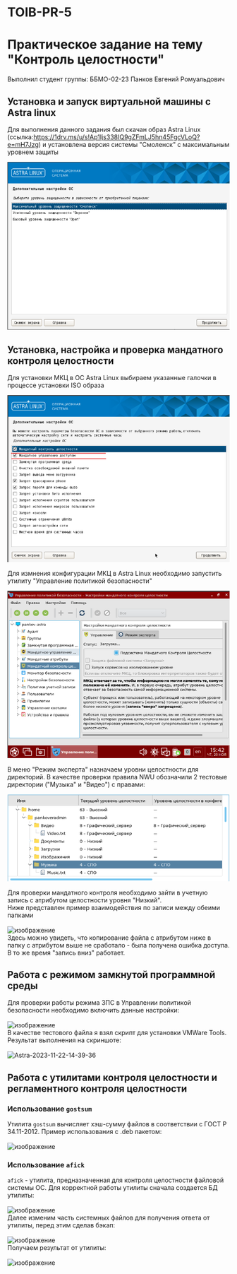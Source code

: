 # TOIB-PR-5 
# Практическое задание на тему "Контроль целостности"
Выполнил студент группы: ББМО-02-23 Панков Евгений Ромуальдович
## Установка и запуск виртуальной машины с Astra linux
Для выполнения данного задания был скачан образ Astra Linux (ссылка:https://1drv.ms/u/s!Ap1Ijs338IQ9gZFmLJ5hn45FgcVLoQ?e=mH7Jzg) и установлена версия системы "Смоленск" с максимальным уровнем защиты

![image](Screenshots/1.png)

## Установка, настройка и проверка мандатного контроля целостности
Для установки МКЦ в ОС Astra Linux выбираем указанные галочки в процессе установки ISO образа 

![image](Screenshots/2.png)

Для измнения конфигурации МКЦ в Astra Linux необходимо запустить утилиту "Управление политикой безопасности"

![image](Screenshots/3.png)

В меню "Режим эксперта" назначаем уровни целостности для директорий. В качестве проверки правила NWU обозначили 2 тестовые директории ("Музыка" и "Видео") с  правами:

![image](Screenshots/4.png)

Для проверки мандатного контроля необходимо зайти в учетную запись с атрибутом целостности уровня "Низкий".<br />
Ниже представлен пример взаимодействия по записи между обеими папками<br /><br />
![изображение](https://github.com/kirasir1/toib_prak/assets/13931629/83a96e21-73cf-4ce4-85be-d07589a70524)<br />
Здесь можно увидеть, что копирование файла с атрибутом ниже в папку с атрибутом выше не сработало - была получена ошибка доступа. В то же время "запись вниз" работает.
## Работа с режимом замкнутой программной среды
Для проверки работы режима ЗПС в Управлении политикой безопасности необходимо включить данные настройки:<br /><br />
![изображение](https://github.com/kirasir1/toib_prak/assets/13931629/460cd4ed-124a-4e04-9194-fdd73c99b0fe)<br />
В качестве тестового файла я взял скрипт для установки VMWare Tools. Результат выполнения на скриншоте:<br /><br />
![Astra-2023-11-22-14-39-36](https://github.com/kirasir1/toib_prak/assets/13931629/307ebee8-ba43-4d0b-9d83-c9a1da34daca)<br />
## Работа с утилитами контроля целостности и регламентного контроля целостности
### Использование `gostsum`
Утилита `gostsum` вычисляет хэш-сумму файлов в соответствии с ГОСТ Р 34.11-2012. Пример использования с .deb пакетом:<br /><br />
![изображение](https://github.com/kirasir1/toib_prak/assets/13931629/28319cd6-906e-45b7-b37e-f003f554f4af)<br />
### Использование `afick`
`afick` - утилита, предназначенная для контроля целостности файловой системы ОС. Для корректной работы утилиты сначала создается БД утилиты:<br /><br />
![изображение](https://github.com/kirasir1/toib_prak/assets/13931629/194b9811-8df0-480e-b965-f9f8ccdcfd3d)<br />
Далее изменим часть системных файлов для получения ответа от утилиты, перед этим сделав бэкап:<br /><br />
![изображение](https://github.com/kirasir1/toib_prak/assets/13931629/42844996-839a-4a3a-8b71-da86431ecc26)<br />
Получаем результат от утилиты:<br /><br />
![изображение](https://github.com/kirasir1/toib_prak/assets/13931629/e4572623-ba08-4c70-82ca-03635c309392)<br />
